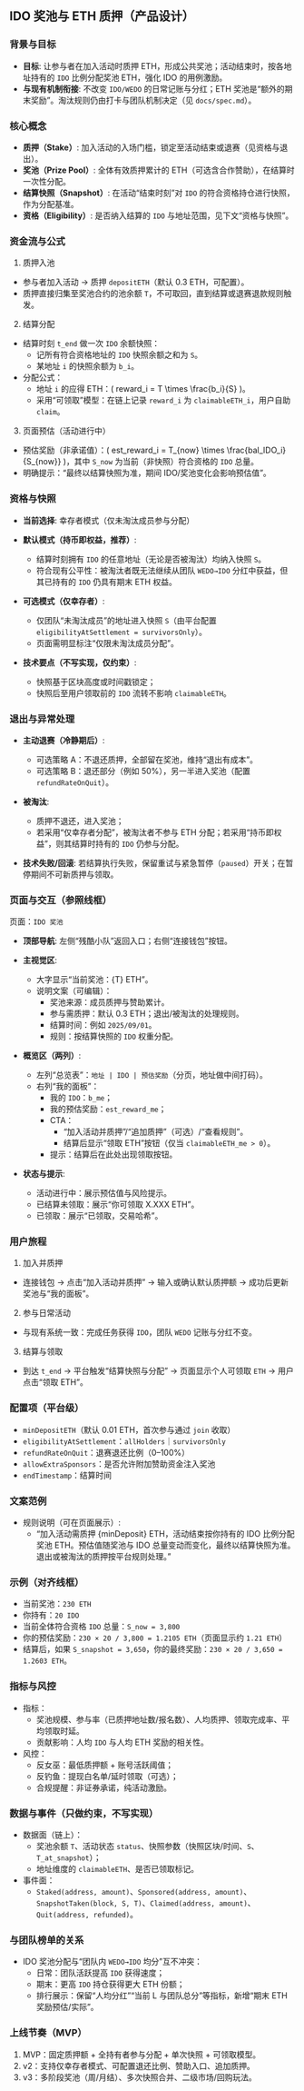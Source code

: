 ## IDO 奖池与 ETH 质押（产品设计）

### 背景与目标

- **目标**: 让参与者在加入活动时质押 ETH，形成公共奖池；活动结束时，按各地址持有的 `IDO` 比例分配奖池 ETH，强化 IDO 的用例激励。
- **与现有机制衔接**: 不改变 `IDO/WEDO` 的日常记账与分红；ETH 奖池是“额外的期末奖励”。淘汰规则仍由打卡与团队机制决定（见 `docs/spec.md`）。

### 核心概念

- **质押（Stake）**: 加入活动的入场门槛，锁定至活动结束或退赛（见资格与退出）。
- **奖池（Prize Pool）**: 全体有效质押累计的 ETH（可选含合作赞助），在结算时一次性分配。
- **结算快照（Snapshot）**: 在活动“结束时刻”对 `IDO` 的符合资格持仓进行快照，作为分配基准。
- **资格（Eligibility）**: 是否纳入结算的 `IDO` 与地址范围，见下文“资格与快照”。

### 资金流与公式

1. 质押入池

- 参与者加入活动 → 质押 `depositETH`（默认 0.3 ETH，可配置）。
- 质押直接归集至奖池合约的池余额 `T`，不可取回，直到结算或退赛退款规则触发。

2. 结算分配

- 结算时刻 `t_end` 做一次 `IDO` 余额快照：
  - 记所有符合资格地址的 `IDO` 快照余额之和为 `S`。
  - 某地址 `i` 的快照余额为 `b_i`。
- 分配公式：
  - 地址 `i` 的应得 ETH：\( reward_i = T \times \frac{b_i}{S} \)。
  - 采用“可领取”模型：在链上记录 `reward_i` 为 `claimableETH_i`，用户自助 `claim`。

3. 页面预估（活动进行中）

- 预估奖励（非承诺值）：\( est_reward_i = T\_{now} \times \frac{bal_IDO_i}{S\_{now}} \)，其中 `S_now` 为当前（非快照）符合资格的 `IDO` 总量。
- 明确提示：“最终以结算快照为准，期间 IDO/奖池变化会影响预估值”。

### 资格与快照

- **当前选择**: 幸存者模式（仅未淘汰成员参与分配）

- **默认模式（持币即权益，推荐）**:

  - 结算时刻拥有 `IDO` 的任意地址（无论是否被淘汰）均纳入快照 `S`。
  - 符合现有公平性：被淘汰者既无法继续从团队 `WEDO→IDO` 分红中获益，但其已持有的 `IDO` 仍具有期末 ETH 权益。

- **可选模式（仅幸存者）**:

  - 仅团队“未淘汰成员”的地址进入快照 `S`（由平台配置 `eligibilityAtSettlement = survivorsOnly`）。
  - 页面需明显标注“仅限未淘汰成员分配”。

- **技术要点（不写实现，仅约束）**:
  - 快照基于区块高度或时间戳锁定；
  - 快照后至用户领取前的 `IDO` 流转不影响 `claimableETH`。

### 退出与异常处理

- **主动退赛（冷静期后）**:

  - 可选策略 A：不退还质押，全部留在奖池，维持“退出有成本”。
  - 可选策略 B：退还部分（例如 50%），另一半进入奖池（配置 `refundRateOnQuit`）。

- **被淘汰**:

  - 质押不退还，进入奖池；
  - 若采用“仅幸存者分配”，被淘汰者不参与 ETH 分配；若采用“持币即权益”，则其结算时持有的 `IDO` 仍参与分配。

- **技术失败/回滚**: 若结算执行失败，保留重试与紧急暂停（`paused`）开关；在暂停期间不可新质押与领取。

### 页面与交互（参照线框）

页面：`IDO 奖池`

- **顶部导航**: 左侧“残酷小队”返回入口；右侧“连接钱包”按钮。
- **主视觉区**:

  - 大字显示“当前奖池：{T} ETH”。
  - 说明文案（可编辑）：
    - 奖池来源：成员质押与赞助累计。
    - 参与需质押：默认 0.3 ETH；退出/被淘汰的处理规则。
    - 结算时间：例如 `2025/09/01`。
    - 规则：按结算快照的 `IDO` 权重分配。

- **概览区（两列）**:

  - 左列“总览表”：`地址 | IDO | 预估奖励`（分页，地址做中间打码）。
  - 右列“我的面板”：
    - 我的 `IDO`：`b_me`；
    - 我的预估奖励：`est_reward_me`；
    - CTA：
      - “加入活动并质押”/“追加质押”（可选）/“查看规则”。
      - 结算后显示“领取 ETH”按钮（仅当 `claimableETH_me > 0`）。
    - 提示：结算后在此处出现领取按钮。

- **状态与提示**:
  - 活动进行中：展示预估值与风险提示。
  - 已结算未领取：展示“你可领取 X.XXX ETH”。
  - 已领取：展示“已领取，交易哈希”。

### 用户旅程

1. 加入并质押

- 连接钱包 → 点击“加入活动并质押” → 输入或确认默认质押额 → 成功后更新奖池与“我的面板”。

2. 参与日常活动

- 与现有系统一致：完成任务获得 `IDO`，团队 `WEDO` 记账与分红不变。

3. 结算与领取

- 到达 `t_end` → 平台触发“结算快照与分配” → 页面显示个人可领取 `ETH` → 用户点击“领取 ETH”。

### 配置项（平台级）

- `minDepositETH`（默认 0.01 ETH，首次参与通过 `join` 收取）
- `eligibilityAtSettlement`：`allHolders`｜`survivorsOnly`
- `refundRateOnQuit`：退赛退还比例（0–100%）
- `allowExtraSponsors`：是否允许附加赞助资金注入奖池
- `endTimestamp`：结算时间

### 文案范例

- 规则说明（可在页面展示）:
  - “加入活动需质押 {minDeposit} ETH，活动结束按你持有的 IDO 比例分配奖池 ETH。预估值随奖池与 IDO 总量变动而变化，最终以结算快照为准。退出或被淘汰的质押按平台规则处理。”

### 示例（对齐线框）

- 当前奖池：`230 ETH`
- 你持有：`20 IDO`
- 当前全体符合资格 `IDO` 总量：`S_now = 3,800`
- 你的预估奖励：`230 × 20 / 3,800 = 1.2105 ETH`（页面显示约 `1.21 ETH`）
- 结算后，如果 `S_snapshot = 3,650`，你的最终奖励：`230 × 20 / 3,650 = 1.2603 ETH`。

### 指标与风控

- 指标：
  - 奖池规模、参与率（已质押地址数/报名数）、人均质押、领取完成率、平均领取时延。
  - 贡献影响：人均 `IDO` 与人均 ETH 奖励的相关性。
- 风控：
  - 反女巫：最低质押额 + 账号活跃阈值；
  - 反钓鱼：提现白名单/延时领取（可选）；
  - 合规提醒：非证券承诺，纯活动激励。

### 数据与事件（只做约束，不写实现）

- 数据面（链上）：
  - 奖池余额 `T`、活动状态 `status`、快照参数（快照区块/时间、`S`、`T_at_snapshot`）；
  - 地址维度的 `claimableETH`、是否已领取标记。
- 事件面：
  - `Staked(address, amount)`、`Sponsored(address, amount)`、`SnapshotTaken(block, S, T)`、`Claimed(address, amount)`、`Quit(address, refunded)`。

### 与团队榜单的关系

- IDO 奖池分配与“团队内 `WEDO→IDO` 均分”互不冲突：
  - 日常：团队活跃提高 `IDO` 获得速度；
  - 期末：更高 `IDO` 持仓获得更大 ETH 份额；
  - 排行展示：保留“人均分红”“当前 L 与团队总分”等指标，新增“期末 ETH 奖励预估/实际”。

### 上线节奏（MVP）

1. MVP：固定质押额 + 全持有者参与分配 + 单次快照 + 可领取模型。
2. v2：支持仅幸存者模式、可配置退还比例、赞助入口、追加质押。
3. v3：多阶段奖池（周/月结）、多次快照合并、二级市场/回购玩法。
